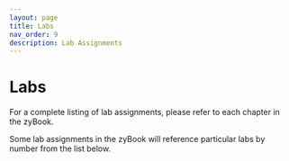 ```yaml
---
layout: page
title: Labs
nav_order: 9
description: Lab Assignments
---
```


# Labs

For a complete listing of lab assignments, please refer to each chapter in the zyBook.

Some lab assignments in the zyBook will reference particular
labs by number from the list below.

<!-- {% for lab in site.labs %}
* [{{lab.num}}]({{ lab.url | relative_url}})&mdash;{{lab.desc}}
{% endfor %} -->

